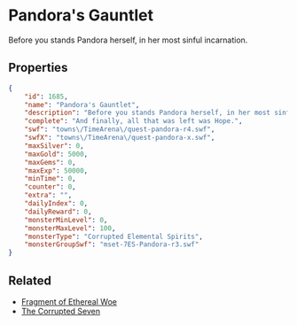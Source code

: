 # Pandora's Gauntlet

Before you stands Pandora herself, in her most sinful incarnation.

## Properties

```json
{
    "id": 1685,
    "name": "Pandora's Gauntlet",
    "description": "Before you stands Pandora herself, in her most sinful incarnation.",
    "complete": "And finally, all that was left was Hope.",
    "swf": "towns\/TimeArena\/quest-pandora-r4.swf",
    "swfX": "towns\/TimeArena\/quest-pandora-x.swf",
    "maxSilver": 0,
    "maxGold": 5000,
    "maxGems": 0,
    "maxExp": 50000,
    "minTime": 0,
    "counter": 0,
    "extra": "",
    "dailyIndex": 0,
    "dailyReward": 0,
    "monsterMinLevel": 0,
    "monsterMaxLevel": 100,
    "monsterType": "Corrupted Elemental Spirits",
    "monsterGroupSwf": "mset-7ES-Pandora-r3.swf"
}
```

## Related

- [Fragment of Ethereal Woe](../items/19424-fragment-of-ethereal-woe.md)
- [The Corrupted Seven](../items/19425-the-corrupted-seven.md)

